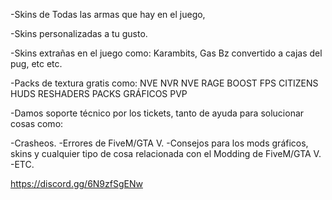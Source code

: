 -Skins de Todas las armas que hay en el juego,

-Skins personalizadas a tu gusto.

-Skins extrañas en el juego como: Karambits, Gas Bz convertido a cajas del pug, etc etc.

-Packs de textura gratis como: 
NVE
NVR
NVE RAGE
BOOST FPS
CITIZENS
HUDS
RESHADERS
PACKS GRÁFICOS PVP

-Damos soporte técnico por los tickets, tanto de ayuda para solucionar cosas como:

-Crasheos.
-Errores de FiveM/GTA V.
-Consejos para los mods gráficos, skins y cualquier tipo de cosa relacionada con el Modding de FiveM/GTA V.
-ETC.

https://discord.gg/6N9zfSgENw
